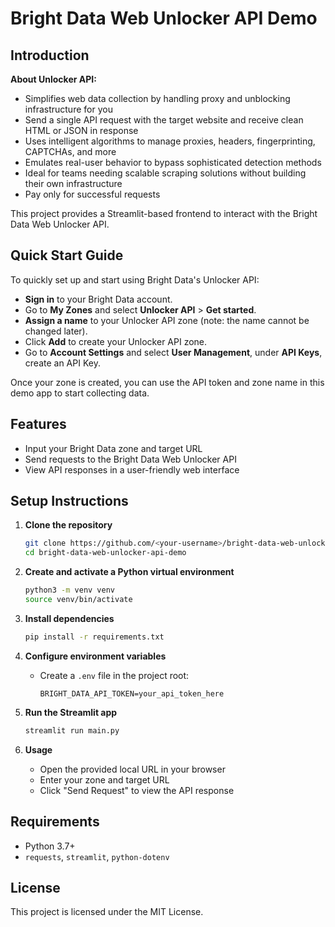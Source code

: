 # Bright Data Web Unlocker API Demo


## Introduction


**About Unlocker API:**

- Simplifies web data collection by handling proxy and unblocking infrastructure for you
- Send a single API request with the target website and receive clean HTML or JSON in response
- Uses intelligent algorithms to manage proxies, headers, fingerprinting, CAPTCHAs, and more
- Emulates real-user behavior to bypass sophisticated detection methods
- Ideal for teams needing scalable scraping solutions without building their own infrastructure
- Pay only for successful requests

This project provides a Streamlit-based frontend to interact with the Bright Data Web Unlocker API.

## Quick Start Guide

To quickly set up and start using Bright Data's Unlocker API:

- **Sign in** to your Bright Data account.
- Go to **My Zones** and select **Unlocker API** > **Get started**.
- **Assign a name** to your Unlocker API zone (note: the name cannot be changed later).
- Click **Add** to create your Unlocker API zone.
- Go to **Account Settings** and select **User Management**, under
**API Keys**, create an API Key.

Once your zone is created, you can use the API token and zone name in this demo app to start collecting data.

## Features
- Input your Bright Data zone and target URL
- Send requests to the Bright Data Web Unlocker API
- View API responses in a user-friendly web interface

## Setup Instructions

1. **Clone the repository**
	```bash
	git clone https://github.com/<your-username>/bright-data-web-unlocker-api-demo.git
	cd bright-data-web-unlocker-api-demo
	```

2. **Create and activate a Python virtual environment**
	```bash
	python3 -m venv venv
	source venv/bin/activate
	```

3. **Install dependencies**
	```bash
	pip install -r requirements.txt
	```

4. **Configure environment variables**
	- Create a `.env` file in the project root:
	  ```env
	  BRIGHT_DATA_API_TOKEN=your_api_token_here
	  ```

5. **Run the Streamlit app**
	```bash
	streamlit run main.py
	```

6. **Usage**
	- Open the provided local URL in your browser
	- Enter your zone and target URL
	- Click "Send Request" to view the API response

## Requirements
- Python 3.7+
- `requests`, `streamlit`, `python-dotenv`

## License
This project is licensed under the MIT License.